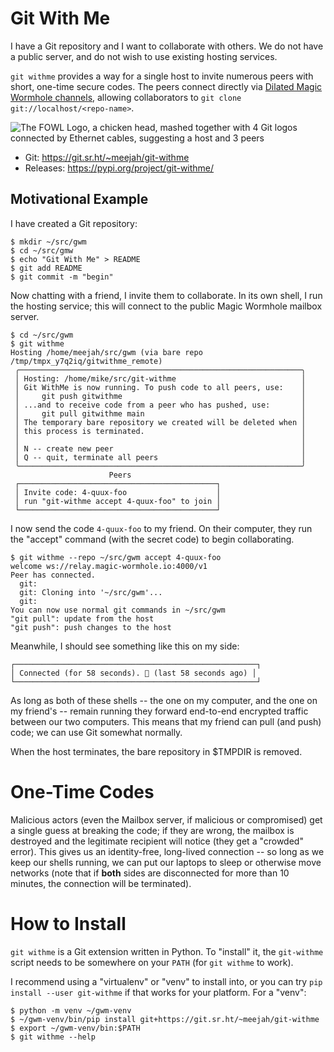 # Git With Me

I have a Git repository and I want to collaborate with others.
We do not have a public server, and do not wish to use existing hosting services.

``git withme`` provides a way for a single host to invite numerous peers with short, one-time secure codes.
The peers connect directly via [Dilated Magic Wormhole channels](https://meejah.ca/blog/fow-wormhole-forward), allowing collaborators to ``git clone git://localhost/<repo-name>``.

![The FOWL Logo, a chicken head, mashed together with 4 Git logos connected by Ethernet cables, suggesting a host and 3 peers](git-withme.svg)

- Git: https://git.sr.ht/~meejah/git-withme
- Releases: https://pypi.org/project/git-withme/


## Motivational Example

I have created a Git repository:

    $ mkdir ~/src/gwm
    $ cd ~/src/gmw
    $ echo "Git With Me" > README
    $ git add README
    $ git commit -m "begin"

Now chatting with a friend, I invite them to collaborate.
In its own shell, I run the hosting service; this will connect to the public Magic Wormhole mailbox server.

    $ cd ~/src/gwm
    $ git withme
    Hosting /home/meejah/src/gwm (via bare repo /tmp/tmpx_y7q2iq/gitwithme_remote)
     ╭───────────────────────────────────────────────────────────────╮
     │ Hosting: /home/mike/src/git-withme                            │
     │ Git WithMe is now running. To push code to all peers, use:    │
     │     git push gitwithme                                        │
     │ ...and to receive code from a peer who has pushed, use:       │
     │     git pull gitwithme main                                   │
     │ The temporary bare repository we created will be deleted when │
     │ this process is terminated.                                   │
     │                                                               │
     │ N -- create new peer                                          │
     │ Q -- quit, terminate all peers                                │
     ╰───────────────────────────────────────────────────────────────╯
                          Peers
     ┌────────────────────────────────────────────┐
     │ Invite code: 4-quux-foo                    │
     │ run "git-withme accept 4-quux-foo" to join │
     └────────────────────────────────────────────┘

I now send the code ``4-quux-foo`` to my friend.
On their computer, they run the "accept" command (with the secret code) to begin collaborating.

    $ git withme --repo ~/src/gwm accept 4-quux-foo
    welcome ws://relay.magic-wormhole.io:4000/v1
    Peer has connected.
      git:
      git: Cloning into '~/src/gwm'...
      git:
    You can now use normal git commands in ~/src/gwm
    "git pull": update from the host
    "git push": push changes to the host

Meanwhile, I should see something like this on my side:

    ┌──────────────────────────────────────────────────────┐
    │ Connected (for 58 seconds). 🙂 (last 58 seconds ago) │
    └──────────────────────────────────────────────────────┘

As long as both of these shells -- the one on my computer, and the one on my friend's -- remain running they forward end-to-end encrypted traffic between our two computers.
This means that my friend can pull (and push) code; we can use Git somewhat normally.

When the host terminates, the bare repository in $TMPDIR is removed.


# One-Time Codes

Malicious actors (even the Mailbox server, if malicious or compromised) get a single guess at breaking the code; if they are wrong, the mailbox is destroyed and the legitimate recipient will notice (they get a "crowded" error).
This gives us an identity-free, long-lived connection -- so long as we keep our shells running, we can put our laptops to sleep or otherwise move networks (note that if **both** sides are disconnected for more than 10 minutes, the connection will be terminated).


# How to Install

``git withme`` is a Git extension written in Python.
To "install" it, the ``git-withme`` script needs to be somewhere on your ``PATH`` (for ``git withme`` to work).

I recommend using a "virtualenv" or "venv" to install into, or you can try ``pip install --user git-withme`` if that works for your platform.
For a "venv":

    $ python -m venv ~/gwm-venv
    $ ~/gwm-venv/bin/pip install git+https://git.sr.ht/~meejah/git-withme
    $ export ~/gwm-venv/bin:$PATH
    $ git withme --help
